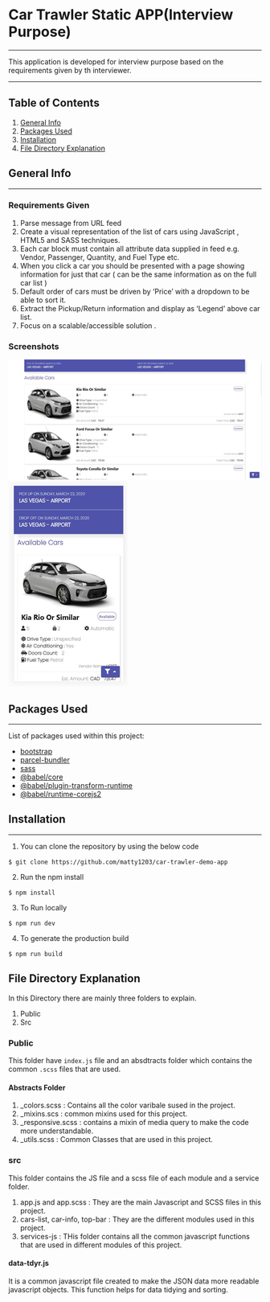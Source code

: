 # Car Trawler Static APP(Interview Purpose)
***
This application is developed for interview purpose based on the requirements given by th interviewer.

***

## Table of Contents
1. [General Info](#general-info)
2. [Packages Used](#packages-used)
3. [Installation](#installation)
4. [File Directory Explanation](#file-directory)

## General Info
***
### Requirements Given
1. Parse message from URL feed 
2. Create a visual representation of the list of cars using JavaScript , HTML5 and SASS techniques. 
3. Each car block must contain all attribute data supplied in feed e.g. Vendor, Passenger, Quantity, and Fuel Type etc. 
4. When you click a car you should be presented with a page showing information for just that car ( can be the same information as on the full car list ) 
5. Default order of cars must be driven by ‘Price’ with a dropdown to be able to sort it.
6. Extract the Pickup/Return information and display as ‘Legend’ above car list. 
7. Focus on a scalable/accessible solution .

### Screenshots
![Home Desktop View](/screenshots/home-desktop.png)
![Home Mobile View](/screenshots/home-mobile.png)

## Packages Used
***
List of packages used within this project:
* [bootstrap](https://getbootstrap.com/docs/5.0/getting-started/introduction/)
* [parcel-bundler](https://parceljs.org/getting_started.html)
* [sass](https://sass-lang.com/install)
* [@babel/core](https://babeljs.io/docs/en/babel-core)
* [@babel/plugin-transform-runtime](https://babeljs.io/docs/en/babel-plugin-transform-runtime)
* [@babel/runtime-corejs2](https://babeljs.io/docs/en/babel-runtime-corejs2)


## Installation
***
1. You can clone the repository by using the below code
```
$ git clone https://github.com/matty1203/car-trawler-demo-app
```

2. Run the npm install 
```
$ npm install
```

3. To Run locally
```
$ npm run dev
```

4. To generate the production build
```
$ npm run build
```

## File Directory Explanation

In this Directory there are mainly three folders to explain.
1. Public
2. Src

### Public
This folder have ```index.js``` file and an absdtracts folder which contains the common ```.scss``` files that are used.

#### Abstracts Folder
1. _colors.scss : Contains all the color varibale sused in the project.
2. _mixins.scs : common mixins used for this project.
3. _responsive.scss : contains a mixin of media query to make the code more understandable.
4. _utils.scss : Common Classes that are used in this project.

### src 
This folder contains the JS file and a scss file of each module and a service folder.
1. app.js and app.scss : They are the main Javascript and SCSS files in this project.
2. cars-list, car-info, top-bar : They are the different modules used in this project.
3. services-js : THis folder contains all the common javascript functions that are used in different modules of this project.

#### data-tdyr.js
It is a common javascript file created to make the JSON data more readable javascript objects. This function  helps for data tidying and sorting.


